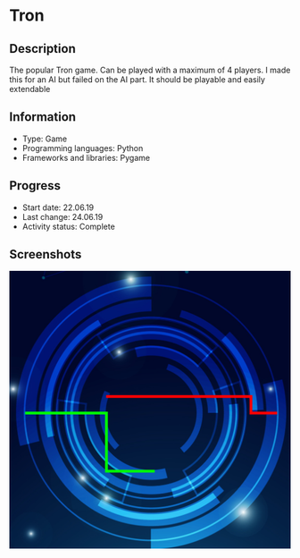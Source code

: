 # Tron
 
## Description
The popular Tron game.
Can be played with a maximum of 4 players.
I made this for an AI but failed on the AI part.
It should be playable and easily extendable


## Information
- Type: Game
- Programming languages: Python
- Frameworks and libraries: Pygame


## Progress
- Start date: 22.06.19
- Last change: 24.06.19
- Activity status: Complete


## Screenshots
![Game](/Screenshots/Game.png)
